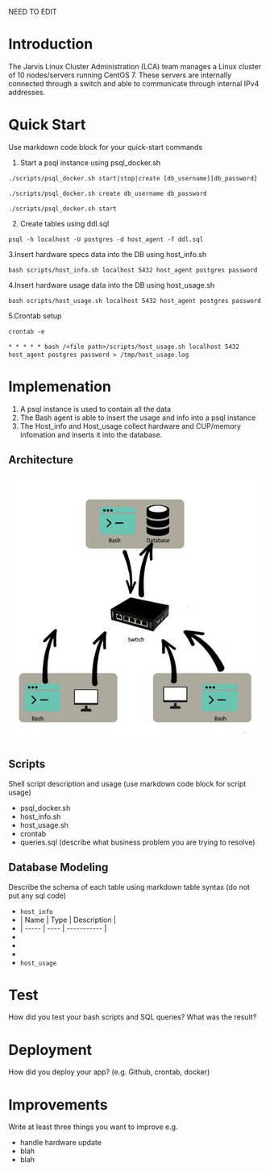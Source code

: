 NEED TO EDIT

# Introduction
The Jarvis Linux Cluster Administration (LCA) team manages a Linux cluster of 10 nodes/servers running CentOS 7. These servers are internally connected through a switch and able to communicate through internal IPv4 addresses.

# Quick Start
Use markdown code block for your quick-start commands
1. Start a psql instance using psql_docker.sh
```
./scripts/psql_docker.sh start|stop|create [db_username][db_password]
```
```
./scripts/psql_docker.sh create db_username db_password
```
```
./scripts/psql_docker.sh start
```
2. Create tables using ddl.sql
```
psql -h localhost -U postgres -d host_agent -f ddl.sql
```
3.Insert hardware specs data into the DB using host_info.sh
```
bash scripts/host_info.sh localhost 5432 host_agent postgres password
```
4.Insert hardware usage data into the DB using host_usage.sh
```
bash scripts/host_usage.sh localhost 5432 host_agent postgres password
```
5.Crontab setup

```
crontab -e
```
```
* * * * * bash /<file path>/scripts/host_usage.sh localhost 5432 host_agent postgres password > /tmp/host_usage.log
```
# Implemenation
1) A psql instance is used to contain all the data
2) The Bash agent is able to insert the usage and info into a psql instance
3) The Host_info and Host_usage collect hardware and CUP/memory infomation and inserts it into the database.
## Architecture

![image](https://github.com/jarviscanada/jarvis_data_eng_NoelShere/blob/develop/linux_sql/arc.png)



## Scripts
Shell script description and usage (use markdown code block for script usage)
- psql_docker.sh
- host_info.sh
- host_usage.sh
- crontab
- queries.sql (describe what business problem you are trying to resolve)

## Database Modeling
Describe the schema of each table using markdown table syntax (do not put any sql code)
- `host_info` 
-  | Name  | Type | Description |
-  | ----- | ---- | ----------- |
-  
-  
-  
- `host_usage`

# Test
How did you test your bash scripts and SQL queries? What was the result?

# Deployment
How did you deploy your app? (e.g. Github, crontab, docker)

# Improvements
Write at least three things you want to improve 
e.g. 
- handle hardware update 
- blah
- blah

